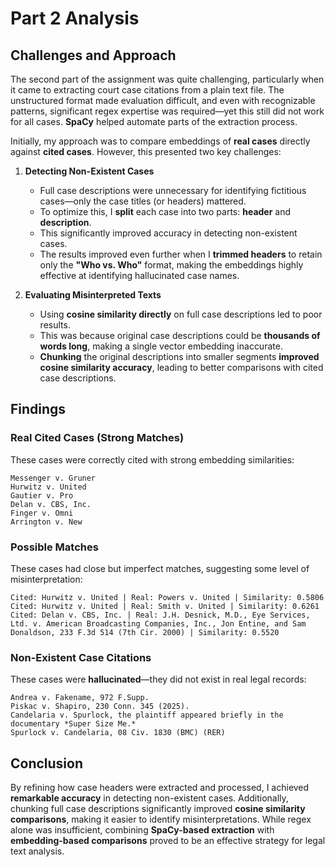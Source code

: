 # Part 2 Analysis

## Challenges and Approach
The second part of the assignment was quite challenging, particularly when it came to extracting court case citations from a plain text file. The unstructured format made evaluation difficult, and even with recognizable patterns, significant regex expertise was required—yet this still did not work for all cases. **SpaCy** helped automate parts of the extraction process.

Initially, my approach was to compare embeddings of **real cases** directly against **cited cases**. However, this presented two key challenges:

1. **Detecting Non-Existent Cases**  
   - Full case descriptions were unnecessary for identifying fictitious cases—only the case titles (or headers) mattered.  
   - To optimize this, I **split** each case into two parts: **header** and **description**.  
   - This significantly improved accuracy in detecting non-existent cases.  
   - The results improved even further when I **trimmed headers** to retain only the **"Who vs. Who"** format, making the embeddings highly effective at identifying hallucinated case names.

2. **Evaluating Misinterpreted Texts**  
   - Using **cosine similarity directly** on full case descriptions led to poor results.  
   - This was because original case descriptions could be **thousands of words long**, making a single vector embedding inaccurate.  
   - **Chunking** the original descriptions into smaller segments **improved cosine similarity accuracy**, leading to better comparisons with cited case descriptions.

## Findings

### **Real Cited Cases (Strong Matches)**
These cases were correctly cited with strong embedding similarities:

```
Messenger v. Gruner  
Hurwitz v. United  
Gautier v. Pro  
Delan v. CBS, Inc.  
Finger v. Omni  
Arrington v. New  
```

### **Possible Matches**
These cases had close but imperfect matches, suggesting some level of misinterpretation:

```
Cited: Hurwitz v. United | Real: Powers v. United | Similarity: 0.5806  
Cited: Hurwitz v. United | Real: Smith v. United | Similarity: 0.6261  
Cited: Delan v. CBS, Inc. | Real: J.H. Desnick, M.D., Eye Services, Ltd. v. American Broadcasting Companies, Inc., Jon Entine, and Sam Donaldson, 233 F.3d 514 (7th Cir. 2000) | Similarity: 0.5520  
```

### **Non-Existent Case Citations**
These cases were **hallucinated**—they did not exist in real legal records:

```
Andrea v. Fakename, 972 F.Supp.  
Piskac v. Shapiro, 230 Conn. 345 (2025).  
Candelaria v. Spurlock, the plaintiff appeared briefly in the documentary *Super Size Me.*  
Spurlock v. Candelaria, 08 Civ. 1830 (BMC) (RER)  
```

## Conclusion
By refining how case headers were extracted and processed, I achieved **remarkable accuracy** in detecting non-existent cases. Additionally, chunking full case descriptions significantly improved **cosine similarity comparisons**, making it easier to identify misinterpretations. While regex alone was insufficient, combining **SpaCy-based extraction** with **embedding-based comparisons** proved to be an effective strategy for legal text analysis.
